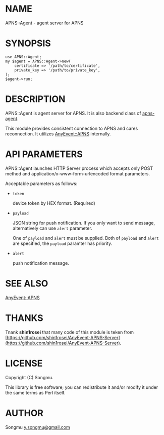 # NAME

APNS::Agent - agent server for APNS

# SYNOPSIS

    use APNS::Agent;
    my $agent = APNS::Agent->new(
        certificate => '/path/to/certificate',
        private_key => '/path/to/private_key',
    );
    $agent->run;

# DESCRIPTION

APNS::Agent is agent server for APNS. It is also backend class of [apns-agent](http://search.cpan.org/perldoc?apns-agent).

This module provides consistent connection to APNS and cares reconnection. It utilizes
[AnyEvent::APNS](http://search.cpan.org/perldoc?AnyEvent::APNS) internally.

# API PARAMETERS

APNS::Agent launches HTTP Server process which accepts only POST method and
application/x-www-form-urlencoded format parameters.

Acceptable parameters as follows:

- `token`

    device token by HEX format. (Required)

- `payload`

    JSON string for push notification. If you only want to send message, alternatively can use
    `alert` parameter.

    One of `payload` and `alert` must be supplied. Both of `payload` and `alert` are specified,
    the `payload` paramter has priority.

- `alert`

    push notification message.

# SEE ALSO

[AnyEvent::APNS](http://search.cpan.org/perldoc?AnyEvent::APNS)

# THANKS

Tnank __shin1rosei__ that many code of this module is teken from
[https://github.com/shin1rosei/AnyEvent-APNS-Server](https://github.com/shin1rosei/AnyEvent-APNS-Server).

# LICENSE

Copyright (C) Songmu.

This library is free software; you can redistribute it and/or modify
it under the same terms as Perl itself.

# AUTHOR

Songmu <y.songmu@gmail.com>
